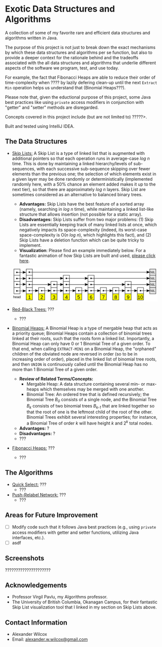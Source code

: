 # Exotic Data Structures and Algorithms

A collection of some of my favorite rare and efficient data structures and algorithms written in Java.


The purpose of this project is not just to break down the exact mechanisms by which these data structures and algorithms per se function, but also to provide a deeper context for the rationale behind and the tradeoffs associated with the all data structures and algorithms that underlie different aspects of the software we program, test, and use today.

For example, the fact that Fibonacci Heaps are able to reduce their order of time-complexity when ???? by lazily defering clean-up until the next `Extract Min` operation helps us understand that (Binomial Heaps???).


Please note that, given the eductional purpose of this project, some Java best practices like using `private` access modifiers in conjunction with "getter" and "setter" methods are disregarded.

Concepts covered in this project include (but are not limited to) ?????>. 

Built and tested using IntelliJ IDEA. 

## The Data Structures
- <ins>Skip Lists:</ins> A Skip List is a type of linked list that is augmented with additional pointers so that each operation runs in average-case *log n* time. This is done by maintaining a linked hierarchy/levels of sub-sequences, with each successive sub-sequence skipping over fewer elements than the previous one; the selection of which elements exist in a given layer may be done randomly or deterministically (implemented randomly here, with a 50% chance an element added makes it up to the next tier), so that there are approximately *log n* layers. Skip List are sometimes considered as an alternative to balanced binary trees.
  - **Advantages:** Skip Lists have the best feature of a sorted array (namely, searching in *log n* time), while maintaining a linked list-like structure that allows insertion (not possible for a static array). 
  - **Disadvantages:** Skip Lists suffer from two major problems: (1) Skip Lists are essentially keeping track of many linked lists at once, which negatively impacts its space-complexity (indeed, its worst-case space-complexity is O(*n log n*), which highlights this fact), and (2) Skip Lists have a deletion function which can be quite tricky to implement. 
  - **Visualization**: Please find an example immediately below. For a fantastic animation of how Skip Lists are built and used, [please click here](https://cmps-people.ok.ubc.ca/ylucet/DS/SkipList.html "UBC Skip List Visualization").
  <p align="center">
    <img src="https://github.com/alex-w-99/Exotic-Data-Structures-and-Algorithms/blob/main/Images/SkipLists.png" width="500">
  </p>

- <ins>Red-Black Trees:</ins> ???
  - ???

- <ins>Binomial Heaps:</ins> A Binomial Heap is a type of mergable heap that acts as a priority queue; Binomial Heaps contain a collection of binomial trees linked at their roots, such that the roots form a linked list. Importantly, a Binomial Heap can only have 0 or 1 Binomial Tree of a given order. To that end, when calling `EXTRACT-MIN1` on a Binomial Heap, the "orphaned" children of the obviated node are reversed in order (so to be in increasing order of order), placed in the linked list of binomial tree roots, and then `UNION` is continuously called until the Binomial Heap has no more than 1 Binomial Tree of a given order. 
  - **Review of Related Terms/Concepts:**
    - Mergable Heap: A data structure containing several min- or max-heaps which themselves may be merged with one another.
    - Binomial Tree: An ordered tree that is defined recursively; the Binomial Tree *B*<sub>*0*</sub> consists of a single node, and the Binomial Tree *B*<sub>*k*</sub> consists of two binomial trees *B*<sub>*k-1*</sub> that are linked together so that the root of one is the leftmost child of the root of the other. Binomial Trees exhibit several interesting properties; for instance, a Binomial Tree of order *k* will have height *k* and 2<sup>*k*</sup> total nodes. 
  - **Advantages:** ?
  - **Disadvantages:** ?
  - ???

- <ins>Fibonacci Heaps:</ins> ???
  - ???

## The Algorithms
- <ins>Quick Select:</ins> ???
  - ???
- <ins>Push-Relabel Network:</ins> ???
  - ???

## Areas for Future Improvement
- [ ] Modify code such that it follows Java best practices (e.g., using `private` access modifiers with getter and setter functions, utilizing Java interfaces, etc.).
- [ ] asdf

## Screenshots

?????????????????????

## Acknowledgements

- Professor Virgil Pavlu, my Algorithms professor.
- The University of British Columbia, Okanagan Campus, for their fantastic Skip List visualization tool that I linked in my section on Skip Lists above.  

## Contact Information
- Alexander Wilcox
- Email: alexander.w.wilcox@gmail.com
